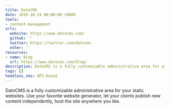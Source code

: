 ```yaml
---
title: DatoCMS
date: 2016-10-24 00:00:00 +0000
tools:
- content-management
urls:
  website: https://www.datocms.com/
  github: ''
  twitter: https://twitter.com/datocms
  other: ''
resources:
- name: Blog
  url: https://www.datocms.com/blog/
description: DatoCMS is a fully customizable administrative area for your static websites.
tags: []
headless_cms: API-based
---
```

DatoCMS is a fully customizable administrative area for your static websites. Use your favorite website generator, let your clients publish new content independently, host the site anywhere you like.

